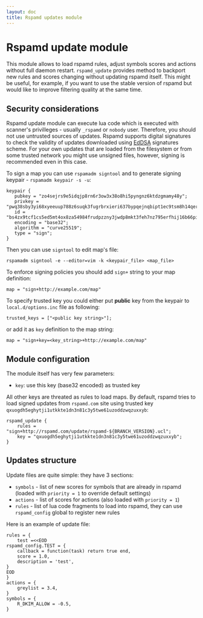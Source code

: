 ```yaml
---
layout: doc
title: Rspamd updates module
---
```

# Rspamd update module

This module allows to load rspamd rules, adjust symbols scores and actions without full daemon restart.
`rspamd_update` provides method to backport new rules and scores changing without updating rspamd itself. This might be useful, for example, if you want to use the stable version of rspamd but would like to improve filtering quality at the same time.

## Security considerations

Rspamd update module can execute lua code which is executed with scanner's privilleges - usually `_rspamd` or `nobody` user. Therefore, you should not use untrusted sources of updates.
Rspamd supports digital signatures to check the validity of updates downloaded using [EdDSA](http://ed25519.cr.yp.to/) signatures scheme.
For your own updates that are loaded from the filesystem or from some trusted network you might use unsigned files, however, signing is recommended even in this case.

To sign a map you can use `rspamadm signtool` and to generate signing keypair - `rspamadm keypair -s -u`:

~~~ucl
keypair {
   pubkey = "zo4sejrs9e5idqjp8rn6r3ow3x38o8hi5pyngnz6ktdzgmamy48y";
   privkey = "pwq38sby3yi68xyeeuup788z6suqk3fugrbrxieri637bypqejnqbipt1ec9tsm8h14qerhj1bju91xyxamz5yrcrq7in8qpsozywxy";
   id = "bs4zx9tcf1cs5ed5mt4ox8za54984frudpzzny3jwdp8mkt3feh7nz795erfhij16b66piupje4wooa5dmpdzxeh5mi68u688ixu3yd";
   encoding = "base32";
   algorithm = "curve25519";
   type = "sign";
}
~~~

Then you can use `signtool` to edit map's file:

```
rspamadm signtool -e --editor=vim -k <keypair_file> <map_file>
```

To enforce signing policies you should add `sign+` string to your map definition:

~~~ucl
map = "sign+http://example.com/map"
~~~

To specify trusted key you could either put **public** key from the keypair to `local.d/options.inc` file as following:

```
trusted_keys = ["<public key string>"];
```

or add it as `key` definition to the map string:

~~~ucl
map = "sign+key=<key_string>+http://example.com/map"
~~~

## Module configuration

The module itself has very few parameters:

* `key`: use this key (base32 encoded) as trusted key

All other keys are threated as rules to load maps. By default, rspamd tries to load signed updates from `rspamd.com` site using trusted key `qxuogdh5eghytji1utkkte1dn3n81c3y5twe61uzoddzwqzuxxyb`:

~~~ucl
rspamd_update {
    rules = "sign+http://rspamd.com/update/rspamd-${BRANCH_VERSION}.ucl";
    key = "qxuogdh5eghytji1utkkte1dn3n81c3y5twe61uzoddzwqzuxxyb";
}
~~~

## Updates structure

Update files are quite simple: they have 3 sections:

* `symbols` - list of new scores for symbols that are already in rspamd (loaded with `priority = 1` to override default settings)
* `actions` - list of scores for actions (also loaded with `priority = 1`)
* `rules` - list of lua code fragments to load into rspamd, they can use `rspamd_config` global to register new rules

Here is an example of update file:

~~~ucl
rules = {
	test =<<EOD
rspamd_config.TEST = {
	callback = function(task) return true end,
	score = 1.0,
	description = 'test',
}
EOD
}
actions = {
	greylist = 3.4,
}
symbols = {
	R_DKIM_ALLOW = -0.5,
}
~~~
